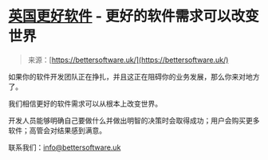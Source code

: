<!--yml

类别：未分类

日期：2024年5月27日 14:47:51

-->

# [英国更好软件](https://bettersoftware.uk/) - 更好的软件需求可以改变世界

> 来源：[https://bettersoftware.uk/](https://bettersoftware.uk/)

如果你的软件开发团队正在挣扎，并且这正在阻碍你的业务发展，那么你来对地方了。

我们相信更好的软件需求可以从根本上改变世界。

开发人员能够明确自己要做什么并做出明智的决策时会取得成功；用户会购买更多软件；高管会对结果感到满意。

联系我们：[info@bettersoftware.uk](mailto:info@bettersoftware.uk)
